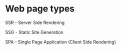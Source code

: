 # Web page types

SSR - Server Side Rendering

SSG - Static Site Generation

SPA - Single Page Application (Client Side Rendering)
